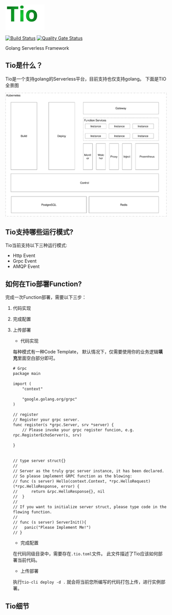 ![](logo.svg)
 
[![Build Status](https://travis-ci.org/tio-serverless/tio.svg?branch=master)](https://travis-ci.org/tio-serverless/tio) [![Quality Gate Status](https://sonarcloud.io/api/project_badges/measure?project=tio-serverless_tio&metric=alert_status)](https://sonarcloud.io/dashboard?id=tio-serverless_tio)

Golang Serverless Framework

## Tio是什么？

Tio是一个支持golang的Serverless平台，目前支持也仅支持golang。 下面是TIO 全景图


![](landscape.svg) 

## Tio支持哪些运行模式?

Tio当前支持以下三种运行模式:

- Http Event
- Grpc Event
- AMQP Event

## 如何在Tio部署Function?

完成一次Function部署，需要以下三步：

1. 代码实现
2. 完成配置
3. 上传部署

    + 代码实现
    
    每种模式有一种Code Template， 默认情况下，仅需要使用你的业务逻辑**填充**里面空白部分即可。 
    ```golang
    # Grpc 
    package main
    
    import (
        "context"
    
        "google.golang.org/grpc"
    )
    
    // register 
    // Register your grpc server.
    func register(s *grpc.Server, srv *server) {
        // Please invoke your grpc register funcion, e.g. rpc.RegisterEchoServer(s, srv)
        
    }
    
    
    // type server struct{}
    //
    // Server as the truly grpc server instance, it has been declared.
    // So please implement GRPC function as the blowing:
    // func (s server) Hello(context.Context, *rpc.HelloRequest) (*rpc.HelloResponse, error) {
    //		return &rpc.HelloResponse{}, nil
    //	}
    //
    // If you want to initialize server struct, please type code in the flowing function.
    //
    // func (s server) ServerInit(){
    //	 panic("Please Implement Me!")
    // }
    ```
    
    + 完成配置
    
    在代码同级目录中，需要存在`.tio.toml`文件。 此文件描述了Tio应该如何部署当前代码。
    
    + 上传部署
    
    执行`tio-cli deploy -d .` 就会将当前您所编写的代码打包上传，进行实例部署。
    
## Tio细节
